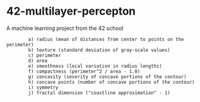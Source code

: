 # 42-multilayer-percepton
A machine learning project from the 42 school

```
		a) radius (mean of distances from center to points on the perimeter)
		b) texture (standard deviation of gray-scale values)
		c) perimeter
		d) area
		e) smoothness (local variation in radius lengths)
		f) compactness (perimeter^2 / area - 1.0)
		g) concavity (severity of concave portions of the contour)
		h) concave points (number of concave portions of the contour)
		i) symmetry
		j) fractal dimension ("coastline approximation" - 1)
```